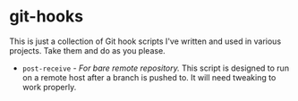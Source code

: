 # git-hooks

This is just a collection of Git hook scripts I've written and used in various
projects. Take them and do as you please.

- `post-receive` - *For bare remote repository.* This script is designed to run
  on a remote host after a branch is pushed to. It will need tweaking to work
  properly.
